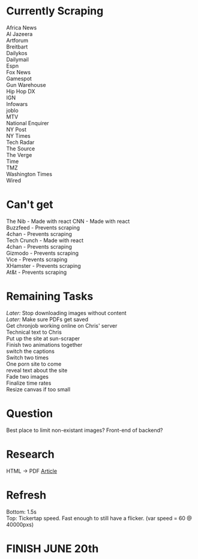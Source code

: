 # Currently Scraping
Africa News   
Al Jazeera   
Artforum   
Breitbart   
Dailykos   
Dailymail   
Espn   
Fox News   
Gamespot   
Gun Warehouse   
Hip Hop DX   
IGN   
Infowars   
joblo   
MTV   
National Enquirer   
NY Post   
NY Times   
Tech Radar   
The Source   
The Verge   
Time   
TMZ   
Washington Times   
Wired   


# Can't get   
The Nib - Made with react 
CNN - Made with react  
Buzzfeed - Prevents scraping  
4chan - Prevents scraping  
Tech Crunch - Made with react  
4chan - Prevents scraping  
Gizmodo - Prevents scraping  
Vice - Prevents scraping  
XHamster - Prevents scraping  
At&t - Prevents scraping  
    
# Remaining Tasks   
_Later:_ Stop downloading images without content   
_Later:_ Make sure PDFs get saved   
Get chronjob working online on Chris' server     
Technical text to Chris   
Put up the site at sun-scraper  
Finish two animations together  
switch the captions  
Switch two times  
One porn site to come  
reveal text about the site  
Fade two images  
Finalize time rates  
Resize canvas if too small  

# Question   
Best place to limit non-existant images? Front-end of backend?   

# Research    
HTML -> PDF [Article](https://ourcodeworld.com/articles/read/226/top-5-best-open-source-pdf-generation-libraries-for-php)

# Refresh  
Bottom: 1.5s  
Top:  Tickertap speed. Fast enough to still have a flicker. (var speed = 60 @ 40000pxs)  

# FINISH JUNE 20th

